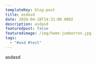 ```yaml
---
templateKey: blog-post
title: asdasd
date: 2020-04-18T14:31:00.000Z
description: asdasd
featuredpost: false
featuredimage: /img/home-jumbotron.jpg
tags:
  - "#asd #test"
---
```

asdasd